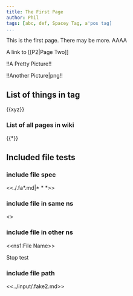 ```yaml
---
title: The First Page
author: Phil
tags: [abc, def, Spacey Tag, a'pos tag]
...
```


This is the first page. There may be more. AAAA

A link to [[P2|Page Two]]

!!A Pretty Picture!!

!!Another Picture|png!!

## List of things in tag

{{xyz}}

### List of all pages in wiki

{{*}}

## Included file tests

### include file spec  

<<./.fa*.md|* * *>>

### include file in same ns

<<file3>>

### include file in other ns

<<ns1:File Name>>

Stop test

### include file path

<<../input/.fake2.md>>
